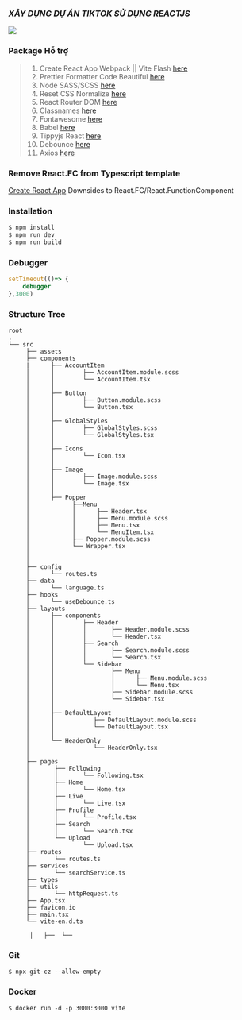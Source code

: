 ### ***XÂY DỰNG DỰ ÁN TIKTOK SỬ DỤNG REACTJS***
<div style = "display : flex; align-items: center">
<img src = "https://img.youtube.com/vi/VCgk2y-LUJY/mqdefault.jpg"/>


</div>


### Package Hỗ trợ 
>1. Create React App Webpack || Vite Flash [here](https://reactjs.org/)
>2. Prettier Formatter Code Beautiful [here](https://prettier.io/)
>3. Node SASS/SCSS [here](https://sass-lang.com/)
>4. Reset CSS Normalize [here](https://necolas.github.io/normalize.css/)
>5. React Router DOM [here](https://reactrouter.com/docs/en/v6/getting-started/overview)
>5. Classnames [here](https://github.com/JedWatson/classnames)
>6. Fontawesome [here](https://fontawesome.com/)
>7. Babel [here](https://babeljs.io/)
>8. Tippyjs React [here](https://github.com/atomiks/tippyjs-react)
>9. Debounce [here](https://github.com/jgarber623/javascript-debounce)
>10. Axios [here](https://github.com/axios/axios)


### Remove React.FC from Typescript template
[Create React App](https://github.com/facebook/create-react-app/pull/8177) Downsides to React.FC/React.FunctionComponent
### Installation
```bash
$ npm install
$ npm run dev
$ npm run build
```

### Debugger
```js
setTimeout(()=> {
    debugger
},3000)
```
### Structure Tree
```
root
.
└── src
     ├── assets
     ├── components
     |      ├── AccountItem
     │      │        ├── AccountItem.module.scss
     │      │        └── AccountItem.tsx
     │      │ 
     │      ├── Button
     │      │        ├── Button.module.scss
     │      │        └── Button.tsx
     │      │ 
     │      ├── GlobalStyles
     │      │        ├── GlobalStyles.scss
     │      │        └── GlobalStyles.tsx
     │      │ 
     │      ├── Icons
     │      │        └── Icon.tsx
     │      │ 
     │      ├── Image
     │      │        ├── Image.module.scss
     │      │        └── Image.tsx
     │      │ 
     │      ├── Popper
     │            ├──Menu
     │            │      ├── Header.tsx
     │            │      ├── Menu.module.scss
     │            │      ├── Menu.tsx
     │            │      └── MenuItem.tsx
     │            ├── Popper.module.scss
     │            └── Wrapper.tsx
     │
     │
     ├── config
     │      └── routes.ts
     ├── data
     │      └── language.ts
     ├── hooks
     │      └── useDebounce.ts  
     ├── layouts
     │      ├── components
     │      │        ├── Header
     │      │        │       ├── Header.module.scss
     │      │        │       └── Header.tsx
     │      │        ├── Search
     │      │        │       ├── Search.module.scss
     │      │        │       └── Search.tsx
     │      │        └── Sidebar
     │      │                ├── Menu
     │      │                │      ├── Menu.module.scss
     │      │                │      └── Menu.tsx
     │      │                ├── Sidebar.module.scss 
     │      │                └── Sidebar.tsx
     │      │
     │      ├── DefaultLayout
     │      │           ├── DefaultLayout.module.scss
     │      │           └── DefaultLayout.tsx
     │      │
     │      └── HeaderOnly
     │                  └── HeaderOnly.tsx
     │
     ├── pages
     │       ├── Following
     │       │       └── Following.tsx
     │       ├── Home
     │       │       └── Home.tsx
     │       ├── Live
     │       │       └── Live.tsx
     │       ├── Profile
     │       │       └── Profile.tsx
     │       ├── Search
     │       │       └── Search.tsx
     │       └── Upload
     │               └── Upload.tsx
     ├── routes
     │       └── routes.ts
     ├── services
     │       └── searchService.ts
     ├── types
     ├── utils
     │       └── httpRequest.ts
     ├── App.tsx
     ├── favicon.io
     ├── main.tsx
     └── vite-en.d.ts

      │   ├──  └──
```
### Git 
```
$ npx git-cz --allow-empty
```
### Docker
```
$ docker run -d -p 3000:3000 vite
```
